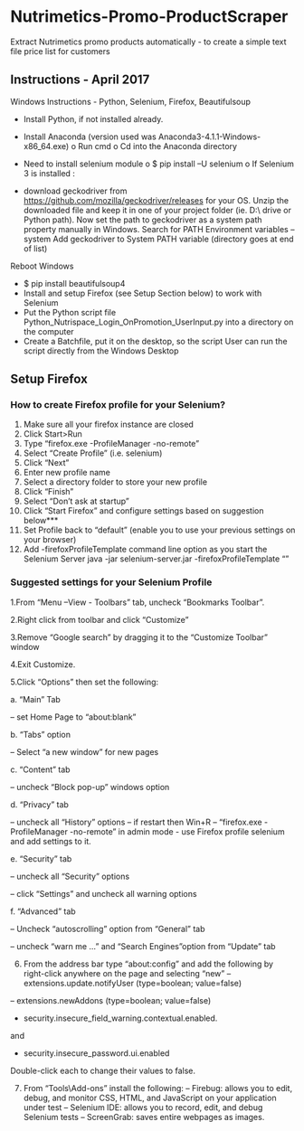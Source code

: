 # Nutrimetics-Promo-ProductScraper
Extract Nutrimetics promo products automatically - to create a simple text file price list for customers

## Instructions - April 2017
Windows Instructions - Python, Selenium, Firefox, Beautifulsoup
- Install Python, if not installed already.
-	Install Anaconda (version used was Anaconda3-4.1.1-Windows-x86_64.exe)
o	Run cmd
o	Cd into the Anaconda directory

-	Need to install selenium module
o	$ pip install –U selenium
o	If Selenium 3 is installed :
-	download geckodriver from https://github.com/mozilla/geckodriver/releases for your OS. Unzip the downloaded file and keep it in one of your project folder (ie. D:\ drive or Python path). Now set the path to geckodriver as a system path property manually in Windows. 
Search for PATH
Environment variables – system
Add geckodriver to System PATH variable (directory goes at end of list)

Reboot Windows
-	$ pip install beautifulsoup4
-	Install and setup Firefox (see Setup Section below) to work with Selenium
-	Put the Python script file Python_Nutrispace_Login_OnPromotion_UserInput.py into a directory on the computer
-	Create a Batchfile, put it on the desktop, so the script User can run the script directly from the Windows Desktop

## Setup Firefox
### How to create Firefox profile for your Selenium?
1. Make sure all your firefox instance are closed
2. Click Start>Run
3. Type “firefox.exe -ProfileManager -no-remote”
4. Select “Create Profile” (i.e. selenium)
5. Click “Next”
6. Enter new profile name
7. Select a directory folder to store your new profile
8. Click “Finish”
9. Select “Don’t ask at startup”
10. Click “Start Firefox” and configure settings based on suggestion below***
11. Set Profile back to “default” (enable you to use your previous settings on your browser)
12. Add -firefoxProfileTemplate command line option as you start the Selenium Server
java -jar selenium-server.jar -firefoxProfileTemplate “<Selenium Profile Directory>”
  
### Suggested settings for your Selenium Profile
1.From “Menu –View - Toolbars” tab, uncheck “Bookmarks Toolbar”.

2.Right click from toolbar and click “Customize”

3.Remove “Google search” by dragging it to the “Customize Toolbar” window

4.Exit Customize.

5.Click “Options” then set the following:

 a. “Main” Tab
 
 – set Home Page to “about:blank”
 
 b. “Tabs” option
 
 – Select “a new window” for new pages
 
c. “Content” tab

 – uncheck “Block pop-up” windows option
 
 d. “Privacy” tab
 
 – uncheck all “History” options – if restart then Win+R – “firefox.exe -ProfileManager -no-remote” in admin mode - use Firefox profile selenium and add settings to it.
 
 e. “Security” tab
 
 – uncheck all “Security” options
 
 – click “Settings” and uncheck all warning options
 
 f. “Advanced” tab
 
 – Uncheck “autoscrolling” option from “General” tab
 
 – uncheck “warn me …” and “Search Engines”option from “Update” tab
 
6. From the address bar type “about:config” and add the following by right-click anywhere on the page and selecting “new”
 – extensions.update.notifyUser (type=boolean; value=false)
 
 – extensions.newAddons (type=boolean; value=false)
 
-	security.insecure_field_warning.contextual.enabled. 

and

-	security.insecure_password.ui.enabled

Double-click each  to change their values to false.

7. From “Tools\Add-ons” install the following:
 – Firebug: allows you to edit, debug, and monitor CSS, HTML, and JavaScript on your application under test
 – Selenium IDE: allows you to record, edit, and debug Selenium tests
 – ScreenGrab: saves entire webpages as images.
